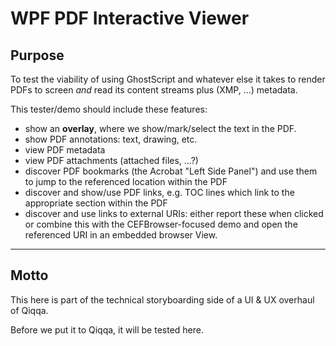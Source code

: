﻿# WPF PDF Interactive Viewer

## Purpose

To test the viability of using GhostScript and whatever else it takes to render PDFs to screen *and* read its content streams plus (XMP, ...) metadata.

This tester/demo should include these features:

- show an **overlay**, where we show/mark/select the text in the PDF.
- show PDF annotations: text, drawing, etc.
- view PDF metadata
- view PDF attachments (attached files, ...?)
- discover PDF bookmarks (the Acrobat "Left Side Panel") and use them to jump to the referenced location within the PDF
- discover and show/use PDF links, e.g. TOC lines which link to the appropriate section within the PDF
- discover and use links to external URIs: either report these when clicked or combine this with the CEFBrowser-focused demo and open the referenced URI in an embedded browser View.



---

## Motto

This here is part of the technical storyboarding side of a UI & UX overhaul of Qiqqa.

Before we put it to Qiqqa, it will be tested here.
